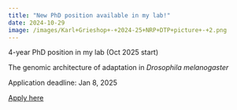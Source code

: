 ```yaml
---
title: "New PhD position available in my lab!"
date: 2024-10-29
image: /images/Karl+Grieshop+-+2024-25+NRP+DTP+picture+-+2.png
---
```


4-year PhD position in my lab (Oct 2025 start)

The genomic architecture of adaptation in *Drosophila melanogaster*

Application deadline: Jan 8, 2025

[Apply here](https://www.aries-dtp.ac.uk/studentships/grieshop/)
